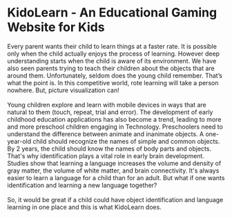 # KidoLearn - An Educational Gaming Website for Kids
Every parent wants their child to learn things at a faster rate. It is possible only when the child actually enjoys the process of learning. However deep understanding starts when the child is aware of its environment. We have also seen parents trying to teach their children about the objects that are around them. Unfortunately, seldom does the young child remember. That’s what the point is. In this competitive world, rote learning will take a person nowhere. But, picture visualization can! <br><br>
Young children explore and learn with mobile devices in ways that are natural to them (touch, repeat, trial and error). The development of early childhood education applications has also become a trend, leading to more and more preschool children engaging in Technology. Preschoolers need to understand the difference between animate and inanimate objects. A one-year-old child should recognize the names of simple and common objects. By 2 years, the child should know the names of body parts and objects. That's why identification plays a vital role in early brain development. Studies show that learning a language increases the volume and density of gray matter, the volume of white matter, and brain connectivity. It's always easier to learn a language for a child than for an adult. But what if one wants identification and learning a new language together? <br><br>
So, it would be great if a child could have object identification and language learning in one place and this is what KidoLearn does. 
